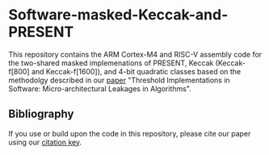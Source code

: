 # Software-masked-Keccak-and-PRESENT
This repository contains the ARM Cortex-M4 and RISC-V assembly code for the two-shared masked implemenations of PRESENT, Keccak (Keccak-f[800] and Keccak-f[1600]), and 4-bit quadratic classes based on the methodolgy described in our [paper](https://eprint.iacr.org/2022/1546) "Threshold Implementations in Software: Micro-architectural Leakages in Algorithms".

## Bibliography

If you use or build upon the code in this repository, please cite our paper using our [citation key](./CITATION).
